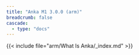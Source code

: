 ```yaml
---
title: "Anka M1 3.0.0 (arm)"
breadcrumb: false
cascade:
  - type: "docs"
---
```


{{< include file="arm/What Is Anka/_index.md" >}}
